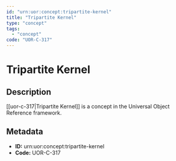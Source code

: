 ```yaml
---
id: "urn:uor:concept:tripartite-kernel"
title: "Tripartite Kernel"
type: "concept"
tags:
  - "concept"
code: "UOR-C-317"
---
```


# Tripartite Kernel

## Description

[[uor-c-317|Tripartite Kernel]] is a concept in the Universal Object Reference framework.

## Metadata

- **ID:** urn:uor:concept:tripartite-kernel
- **Code:** UOR-C-317

